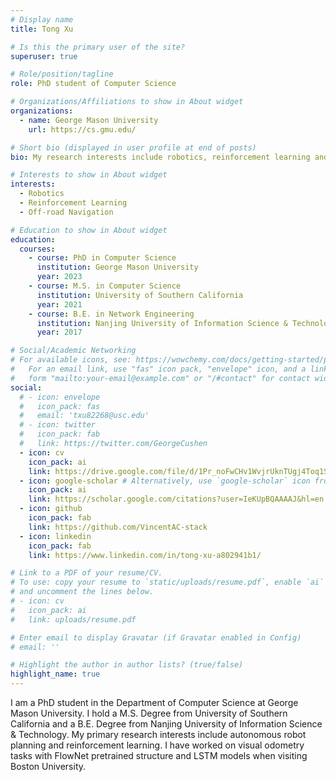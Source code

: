 ```yaml
---
# Display name
title: Tong Xu

# Is this the primary user of the site?
superuser: true

# Role/position/tagline
role: PhD student of Computer Science

# Organizations/Affiliations to show in About widget
organizations:
  - name: George Mason University
    url: https://cs.gmu.edu/

# Short bio (displayed in user profile at end of posts)
bio: My research interests include robotics, reinforcement learning and navigation.

# Interests to show in About widget
interests:
  - Robotics
  - Reinforcement Learning
  - Off-road Navigation

# Education to show in About widget
education:
  courses:
    - course: PhD in Computer Science
      institution: George Mason University
      year: 2023
    - course: M.S. in Computer Science
      institution: University of Southern California
      year: 2021
    - course: B.E. in Network Engineering
      institution: Nanjing University of Information Science & Technology
      year: 2017

# Social/Academic Networking
# For available icons, see: https://wowchemy.com/docs/getting-started/page-builder/#icons
#   For an email link, use "fas" icon pack, "envelope" icon, and a link in the
#   form "mailto:your-email@example.com" or "/#contact" for contact widget.
social:
  # - icon: envelope
  #   icon_pack: fas
  #   email: 'txu82268@usc.edu'
  # - icon: twitter
  #   icon_pack: fab
  #   link: https://twitter.com/GeorgeCushen
  - icon: cv
    icon_pack: ai
    link: https://drive.google.com/file/d/1Pr_noFwCHv1WvjrUknTUgj4Toq1Sh3yO/view?usp=sharing
  - icon: google-scholar # Alternatively, use `google-scholar` icon from `ai` icon pack
    icon_pack: ai
    link: https://scholar.google.com/citations?user=IeKUpBQAAAAJ&hl=en
  - icon: github
    icon_pack: fab
    link: https://github.com/VincentAC-stack
  - icon: linkedin
    icon_pack: fab
    link: https://www.linkedin.com/in/tong-xu-a802941b1/

# Link to a PDF of your resume/CV.
# To use: copy your resume to `static/uploads/resume.pdf`, enable `ai` icons in `params.toml`,
# and uncomment the lines below.
# - icon: cv
#   icon_pack: ai
#   link: uploads/resume.pdf

# Enter email to display Gravatar (if Gravatar enabled in Config)
# email: ''

# Highlight the author in author lists? (true/false)
highlight_name: true
---
```


I am a PhD student in the Department of Computer Science at George Mason University. I hold a M.S. Degree from University of Southern California and a B.E. Degree from Nanjing University of Information Science & Technology. My primary research interests include autonomous robot planning and reinforcement learning. I have worked on visual odometry tasks with FlowNet pretrained structure and LSTM models when visiting Boston University.